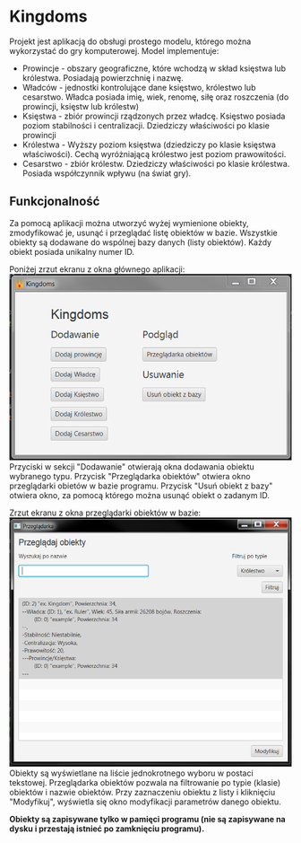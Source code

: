 # Kingdoms
Projekt jest aplikacją do obsługi prostego modelu, którego można wykorzystać do gry komputerowej. Model implementuje:
- Prowincje - obszary geograficzne, które wchodzą w skład księstwa lub królestwa. Posiadają powierzchnię i nazwę.
- Władców - jednostki kontrolujące dane księstwo, królestwo lub cesarstwo. Władca posiada imię, wiek, renomę, siłę oraz roszczenia (do prowincji, księstw lub królestw)
- Księstwa - zbiór prowincji rządzonych przez władcę. Księstwo posiada poziom stabilności i centralizacji. Dziedziczy właściwości po klasie prowincji
- Królestwa - Wyższy poziom księstwa (dziedziczy po klasie księstwa właściwości). Cechą wyróżniającą królestwo jest poziom prawowitości.
- Cesarstwo - zbiór królestw. Dziedziczy właściwości po klasie królestwa. Posiada współczynnik wpływu (na świat gry).

## Funkcjonalność
Za pomocą aplikacji można utworzyć wyżej wymienione obiekty, zmodyfikować je, usunąć i przeglądać listę obiektów w bazie.
Wszystkie obiekty są dodawane do wspólnej bazy danych (listy obiektów). Każdy obiekt posiada unikalny numer ID.

Poniżej zrzut ekranu z okna głównego aplikacji:
![alt Ekran główny aplikacji. Skecje 'Dodawanie', 'Przeglądanie' i 'Usuwanie'](https://github.com/Zimoslaw/Java-oop-project/blob/main/main.PNG?raw=true)
Przyciski w sekcji "Dodawanie" otwierają okna dodawania obiektu wybranego typu.
Przycisk "Przeglądarka obiektów" otwiera okno przeglądarki obietów w bazie programu.
Przycisk "Usuń obiekt z bazy" otwiera okno, za pomocą którego można usunąć obiekt o zadanym ID.

Zrzut ekranu z okna przeglądarki obiektów w bazie:
![alt Ekran przeglądarki obiektów w bazie.](https://github.com/Zimoslaw/Java-oop-project/blob/main/browser.PNG?raw=true)
Obiekty są wyświetlane na liście jednokrotnego wyboru w postaci tekstowej.
Przeglądarka obiektów pozwala na filtrowanie po typie (klasie) obiektów i nazwie obiektów.
Przy zaznaczeniu obiektu z listy i kliknięciu "Modyfikuj", wyświetla się okno modyfikacji parametrów danego obiektu.

**Obiekty są zapisywane tylko w pamięci programu (nie są zapisywane na dysku i przestają istnieć po zamknięciu programu).**
